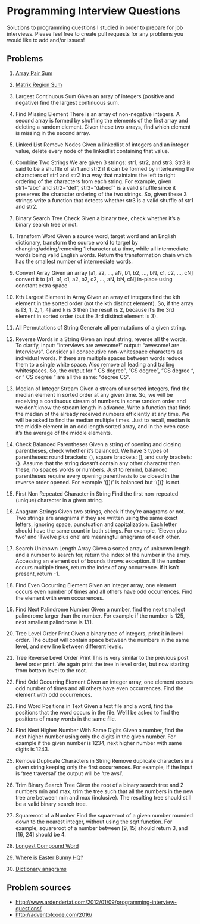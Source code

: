 # Programming Interview Questions

Solutions to programming questions I studied in order to prepare for job interviews. Please feel free to create pull requests for any problems you would like to add and/or issues!

## Problems

1. [Array Pair Sum](problems/array-pair-sum.md)

2. [Matrix Region Sum](problems/matrix-region-sum.md)

3. Largest Continuous Sum
Given an array of integers (positive and negative) find the largest continuous sum.

4. Find Missing Element
There is an array of non-negative integers. A second array is formed by shuffling the elements of the first array and deleting a random element. Given these two arrays, find which element is missing in the second array.

5. Linked List Remove Nodes
Given a linkedlist of integers and an integer value, delete every node of the linkedlist containing that value.

6. Combine Two Strings
We are given 3 strings: str1, str2, and str3. Str3 is said to be a shuffle of str1 and str2 if it can be formed by interleaving the characters of str1 and str2 in a way that maintains the left to right ordering of the characters from each string. For example, given str1=”abc” and str2=”def”, str3=”dabecf” is a valid shuffle since it preserves the character ordering of the two strings. So, given these 3 strings write a function that detects whether str3 is a valid shuffle of str1 and str2.

7. Binary Search Tree Check
Given a binary tree, check whether it’s a binary search tree or not.

8. Transform Word
Given a source word, target word and an English dictionary, transform the source word to target by changing/adding/removing 1 character at a time, while all intermediate words being valid English words. Return the transformation chain which has the smallest number of intermediate words.

9. Convert Array
Given an array [a1, a2, …, aN, b1, b2, …, bN, c1, c2, …, cN]  convert it to [a1, b1, c1, a2, b2, c2, …, aN, bN, cN] in-place using constant extra space

10. Kth Largest Element in Array
Given an array of integers find the kth element in the sorted order (not the kth distinct element). So, if the array is [3, 1, 2, 1, 4] and k is 3 then the result is 2, because it’s the 3rd element in sorted order (but the 3rd distinct element is 3).

11. All Permutations of String
Generate all permutations of a given string.

12. Reverse Words in a String
Given an input string, reverse all the words. To clarify, input: “Interviews are awesome!” output: “awesome! are Interviews”. Consider all consecutive non-whitespace characters as individual words. If there are multiple spaces between words reduce them to a single white space. Also remove all leading and trailing whitespaces. So, the output for ”   CS degree”, “CS    degree”, “CS degree   “, or ”   CS   degree   ” are all the same: “degree CS”.

13. Median of Integer Stream
Given a stream of unsorted integers, find the median element in sorted order at any given time. So, we will be receiving a continuous stream of numbers in some random order and we don’t know the stream length in advance. Write a function that finds the median of the already received numbers efficiently at any time. We will be asked to find the median multiple times. Just to recall, median is the middle element in an odd length sorted array, and in the even case it’s the average of the middle elements.

14. Check Balanced Parentheses
Given a string of opening and closing parentheses, check whether it’s balanced. We have 3 types of parentheses: round brackets: (), square brackets: [], and curly brackets: {}. Assume that the string doesn’t contain any other character than these, no spaces words or numbers. Just to remind, balanced parentheses require every opening parenthesis to be closed in the reverse order opened. For example ‘([])’ is balanced but ‘([)]‘ is not.

 15. First Non Repeated Character in String
Find the first non-repeated (unique) character in a given string.

16. Anagram Strings
Given two strings, check if they’re anagrams or not. Two strings are anagrams if they are written using the same exact letters, ignoring space, punctuation and capitalization. Each letter should have the same count in both strings. For example, ‘Eleven plus two’ and ‘Twelve plus one’ are meaningful anagrams of each other.

17. Search Unknown Length Array
Given a sorted array of unknown length and a number to search for, return the index of the number in the array. Accessing an element out of bounds throws exception. If the number occurs multiple times, return the index of any occurrence. If it isn’t present, return -1.

18. Find Even Occurring Element
Given an integer array, one element occurs even number of times and all others have odd occurrences. Find the element with even occurrences.

19. Find Next Palindrome Number
Given a number, find the next smallest palindrome larger than the number. For example if the number is 125, next smallest palindrome is 131.

20. Tree Level Order Print
Given a binary tree of integers, print it in level order. The output will contain space between the numbers in the same level, and new line between different levels.

21. Tree Reverse Level Order Print
This is very similar to the previous post level order print. We again print the tree in level order, but now starting from bottom level to the root.

22. Find Odd Occurring Element
Given an integer array, one element occurs odd number of times and all others have even occurrences. Find the element with odd occurrences.

23. Find Word Positions in Text
Given a text file and a word, find the positions that the word occurs in the file. We’ll be asked to find the positions of many words in the same file.

24. Find Next Higher Number With Same Digits
Given a number, find the next higher number using only the digits in the given number. For example if the given number is 1234, next higher number with same digits is 1243.

25. Remove Duplicate Characters in String
Remove duplicate characters in a given string keeping only the first occurrences. For example, if the input is ‘tree traversal’ the output will be ‘tre avsl’.

26. Trim Binary Search Tree
Given the root of a binary search tree and 2 numbers min and max, trim the tree such that all the numbers in the new tree are between min and max (inclusive). The resulting tree should still be a valid binary search tree.

27. Squareroot of a Number
Find the squareroot of a given number rounded down to the nearest integer, without using the sqrt function. For example, squareroot of a number between [9, 15] should return 3, and [16, 24] should be 4.

28. [Longest Compound Word](problems/longest-compound-word.md)

29. [Where is Easter Bunny HQ?](problems/easter-bunny-hq.md)

30. [Dictionary anagrams]()

## Problem sources
* http://www.ardendertat.com/2012/01/09/programming-interview-questions/
* http://adventofcode.com/2016/
